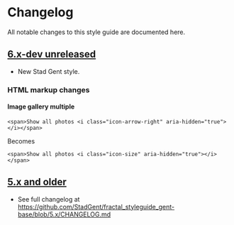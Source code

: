 # Changelog

All notable changes to this style guide are documented here.


## [6.x-dev unreleased]

* New Stad Gent style.

### HTML markup changes

#### Image gallery multiple
```
<span>Show all photos <i class="icon-arrow-right" aria-hidden="true"></i></span>
```
Becomes
```
<span>Show all photos <i class="icon-size" aria-hidden="true"></i></span>
```



## [5.x and older]

* See full changelog at
  https://github.com/StadGent/fractal_styleguide_gent-base/blob/5.x/CHANGELOG.md


[6.x-dev unreleased]: https://github.com/StadGent/fractal_styleguide_gent-base/compare/6.x...6.x-dev
[5.x and older]: https://github.com/StadGent/fractal_styleguide_gent-base/compare/5.x...6.x
